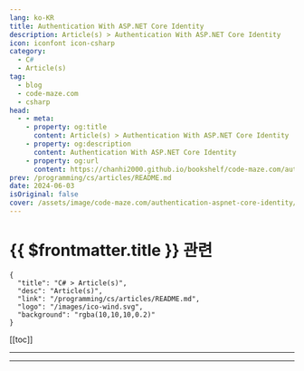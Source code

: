 ```yaml
---
lang: ko-KR
title: Authentication With ASP.NET Core Identity
description: Article(s) > Authentication With ASP.NET Core Identity
icon: iconfont icon-csharp
category: 
  - C#
  - Article(s)
tag: 
  - blog
  - code-maze.com
  - csharp
head:  
  - - meta:
    - property: og:title
      content: Article(s) > Authentication With ASP.NET Core Identity
    - property: og:description
      content: Authentication With ASP.NET Core Identity
    - property: og:url
      content: https://chanhi2000.github.io/bookshelf/code-maze.com/authentication-aspnet-core-identity.html
prev: /programming/cs/articles/README.md
date: 2024-06-03
isOriginal: false
cover: /assets/image/code-maze.com/authentication-aspnet-core-identity/banner.png
---
```


# {{ $frontmatter.title }} 관련

```component VPCard
{
  "title": "C# > Article(s)",
  "desc": "Article(s)",
  "link": "/programming/cs/articles/README.md",
  "logo": "/images/ico-wind.svg",
  "background": "rgba(10,10,10,0.2)"
}
```

[[toc]]

---

<SiteInfo
  name="Authentication With ASP.NET Core Identity"
  desc="In this article, we are going to learn about the Authentication process with ASP.NET Core Identity, Logout process and adding additional Claims."
  url="https://code-maze.com/authentication-aspnet-core-identity/"
  logo="/assets/image/code-maze.com/favicon.png"
  preview="/assets/image/code-maze.com/authentication-aspnet-core-identity/banner.png"/>

<!-- TODO: 작성 -->

---

<TagLinks />
